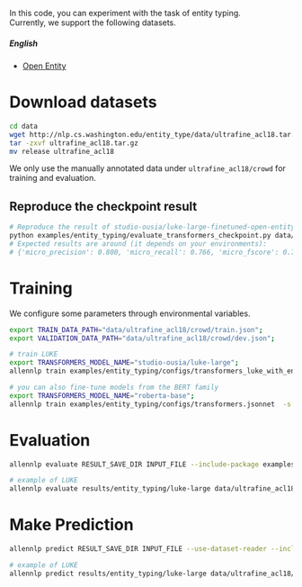 In this code, you can experiment with the task of entity typing.  
Currently, we support the following datasets.


#####  English 
* [Open Entity](https://www.aclweb.org/anthology/P18-1009/)

# Download datasets
```bash
cd data
wget http://nlp.cs.washington.edu/entity_type/data/ultrafine_acl18.tar.gz
tar -zxvf ultrafine_acl18.tar.gz
mv release ultrafine_acl18
```
We only use the manually annotated data under `ultrafine_acl18/crowd` for training and evaluation.

## Reproduce the checkpoint result
```bash
# Reproduce the result of studio-ousia/luke-large-finetuned-open-entity.
python examples/entity_typing/evaluate_transformers_checkpoint.py data/ultrafine_acl18/crowd/test.json
# Expected results are around (it depends on your environments):
# {'micro_precision': 0.800, 'micro_recall': 0.766, 'micro_fscore': 0.782}.
```

# Training
We configure some parameters through environmental variables.
```bash
export TRAIN_DATA_PATH="data/ultrafine_acl18/crowd/train.json";
export VALIDATION_DATA_PATH="data/ultrafine_acl18/crowd/dev.json";

# train LUKE
export TRANSFORMERS_MODEL_NAME="studio-ousia/luke-large";
allennlp train examples/entity_typing/configs/transformers_luke_with_entity_aware_attention.jsonnet -s results/entity_typing/luke-large --include-package examples -o '{"trainer.cuda_device": 0, "trainer.use_amp": true}'

# you can also fine-tune models from the BERT family
export TRANSFORMERS_MODEL_NAME="roberta-base";
allennlp train examples/entity_typing/configs/transformers.jsonnet  -s results/entity_typing/roberta-base --include-package examples
```

# Evaluation
```bash
allennlp evaluate RESULT_SAVE_DIR INPUT_FILE --include-package examples --output-file OUTPUT_FILE 

# example of LUKE
allennlp evaluate results/entity_typing/luke-large data/ultrafine_acl18/crowd/test.json --include-package examples --output-file results/entity_typing/luke-large/metrics_test.json --cuda 0
```

# Make Prediction
```bash
allennlp predict RESULT_SAVE_DIR INPUT_FILE --use-dataset-reader --include-package examples --cuda-device CUDA_DEVICE --output-file OUTPUT_FILE

# example of LUKE
allennlp predict results/entity_typing/luke-large data/ultrafine_acl18/crowd/dev.json --use-dataset-reader --include-package examples --cuda-device 0 --output-file results/entity_typing/luke-large/prediction.json
```
